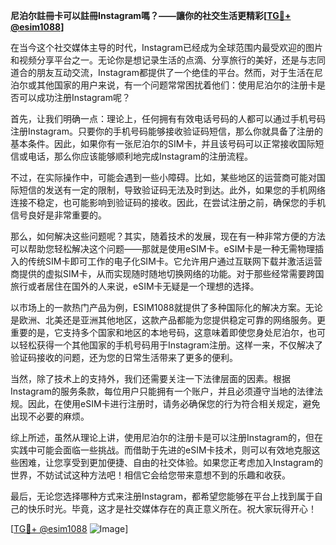 **尼泊尔註冊卡可以註冊Instagram嗎？——讓你的社交生活更精彩[[TG💪+ @esim1088](https://t.me/s/esim1088)]**

在当今这个社交媒体主导的时代，Instagram已经成为全球范围内最受欢迎的图片和视频分享平台之一。无论你是想记录生活的点滴、分享旅行的美好，还是与志同道合的朋友互动交流，Instagram都提供了一个绝佳的平台。然而，对于生活在尼泊尔或其他国家的用户来说，有一个问题常常困扰着他们：使用尼泊尔的注册卡是否可以成功注册Instagram呢？

首先，让我们明确一点：理论上，任何拥有有效电话号码的人都可以通过手机号码注册Instagram。只要你的手机号码能够接收验证码短信，那么你就具备了注册的基本条件。因此，如果你有一张尼泊尔的SIM卡，并且该号码可以正常接收国际短信或电话，那么你应该能够顺利地完成Instagram的注册流程。

不过，在实际操作中，可能会遇到一些小障碍。比如，某些地区的运营商可能对国际短信的发送有一定的限制，导致验证码无法及时到达。此外，如果您的手机网络连接不稳定，也可能影响到验证码的接收。因此，在尝试注册之前，确保您的手机信号良好是非常重要的。

那么，如何解决这些问题呢？其实，随着技术的发展，现在有一种非常方便的方法可以帮助您轻松解决这个问题——那就是使用eSIM卡。eSIM卡是一种无需物理插入的传统SIM卡即可工作的电子化SIM卡。它允许用户通过互联网下载并激活运营商提供的虚拟SIM卡，从而实现随时随地切换网络的功能。对于那些经常需要跨国旅行或者居住在国外的人来说，eSIM卡无疑是一个理想的选择。

以市场上的一款热门产品为例，ESIM1088就提供了多种国际化的解决方案。无论是欧洲、北美还是亚洲其他地区，这款产品都能为您提供稳定可靠的网络服务。更重要的是，它支持多个国家和地区的本地号码，这意味着即使您身处尼泊尔，也可以轻松获得一个其他国家的手机号码用于Instagram注册。这样一来，不仅解决了验证码接收的问题，还为您的日常生活带来了更多的便利。

当然，除了技术上的支持外，我们还需要关注一下法律层面的因素。根据Instagram的服务条款，每位用户只能拥有一个账户，并且必须遵守当地的法律法规。因此，在使用eSIM卡进行注册时，请务必确保您的行为符合相关规定，避免出现不必要的麻烦。

综上所述，虽然从理论上讲，使用尼泊尔的注册卡是可以注册Instagram的，但在实践中可能会面临一些挑战。而借助于先进的eSIM卡技术，则可以有效地克服这些困难，让您享受到更加便捷、自由的社交体验。如果您正考虑加入Instagram的世界，不妨试试这种方法吧！相信它会给您带来意想不到的乐趣和收获。

最后，无论您选择哪种方式来注册Instagram，都希望您能够在平台上找到属于自己的快乐时光。毕竟，这才是社交媒体存在的真正意义所在。祝大家玩得开心！

[[TG💪+ @esim1088](https://t.me/s/esim1088) ![Image](https://i.postimg.cc/4NQfJmqS/Snipaste-2025-05-13-00-14-12.png)]
